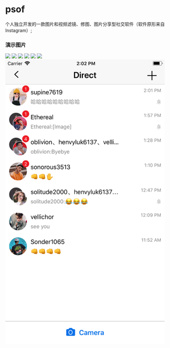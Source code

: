 # psof
个人独立开发的一款图片和视频滤镜、修图、图片分享型社交软件（软件原形来自 Instagram）;

### 演示图片
![](./assets/1.png)
![](./assets/2.png)
![](./assets/3.png)
![](./assets/4.png)
![](./assets/5.png)
![](./assets/6.png)
![](./assets/7.png)
